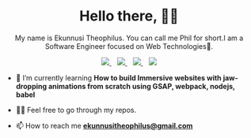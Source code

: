 <h1 align='center'>Hello there, 👋🏾</h1>

<p align='center'>My name is Ekunnusi Theophilus. You can call me Phil for short.I am a Software Engineer focused on Web Technologies💙. </p>

<p align='center'>
  <a href="https://twitter.com/theoflux_uiux">
    <img src="https://img.shields.io/badge/twitter-%231DA1F2.svg?&style=for-the-badge&logo=twitter&logoColor=white" />
  </a>&nbsp;&nbsp;
  <a href="https://www.linkedin.com/in/theophilus-ekunnusi-3257a0169">
    <img src="https://img.shields.io/badge/linkedin-%230077B5.svg?&style=for-the-badge&logo=linkedin&logoColor=white" />
  </a>&nbsp;&nbsp;
  <a href="https://instagram.com/theo_flux">
    <img src= "https://img.shields.io/badge/instagram-%230077B5.svg?&style=for-the-badge&logo=instagram&logoColor=white" />
  </a>&nbsp;&nbsp;
  <a href="mailto:tifluse@gmail.com">
    <img src="https://img.shields.io/badge/email me-%23D14836.svg?&style=for-the-badge&logo=gmail&logoColor=white" />
  </a>
</p>

- 🌱 I’m currently learning **How to build Immersive websites with jaw-dropping animations from scratch using GSAP, webpack, nodejs, babel**

- 👨‍💻 Feel free to go through my repos.

- 📫 How to reach me **ekunnusitheophilus@gmail.com**
